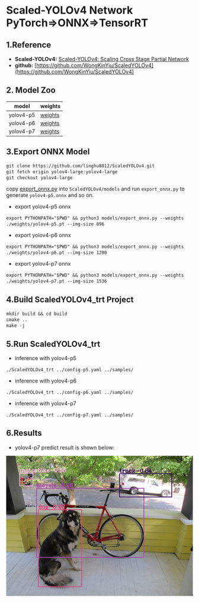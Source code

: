 # Scaled-YOLOv4 Network PyTorch=>ONNX=>TensorRT

## 1.Reference
- **Scaled-YOLOv4:** [Scaled-YOLOv4: Scaling Cross Stage Partial Network](https://arxiv.org/abs/2011.08036)
- **github:** [https://github.com/WongKinYiu/ScaledYOLOv4](https://github.com/WongKinYiu/ScaledYOLOv4)

## 2. Model Zoo
model|weights
---|---
yolov4-p5|[weights](https://drive.google.com/file/d/1aXZZE999sHMP1gev60XhNChtHPRMH3Fz/view?usp=sharing)
yolov4-p6|[weights](https://drive.google.com/file/d/1aB7May8oPYzBqbgwYSZHuATPXyxh9xnf/view?usp=sharing)
yolov4-p7|[weights](https://drive.google.com/file/d/18fGlzgEJTkUEiBG4hW00pyedJKNnYLP3/view?usp=sharing)

## 3.Export ONNX Model
```
git clone https://github.com/linghu8812/ScaledYOLOv4.git
git fetch origin yolov4-large:yolov4-large
git checkout yolov4-large
```
copy [export_onnx.py](export_onnx.py) into `ScaledYOLOv4/models` and run `export_onnx.py` to generate `yolov4-p5.onnx` and so on.

- export yolov4-p5 onnx
```
export PYTHONPATH="$PWD" && python3 models/export_onnx.py --weights ./weights/yolov4-p5.pt --img-size 896
```
- export yolov4-p6 onnx
```
export PYTHONPATH="$PWD" && python3 models/export_onnx.py --weights ./weights/yolov4-p6.pt --img-size 1280
```
- export yolov4-p7 onnx
```
export PYTHONPATH="$PWD" && python3 models/export_onnx.py --weights ./weights/yolov4-p7.pt --img-size 1536
```

## 4.Build ScaledYOLOv4_trt Project
```
mkdir build && cd build
cmake ..
make -j
```

## 5.Run ScaledYOLOv4_trt
- inference with yolov4-p5
```
./ScaledYOLOv4_trt ../config-p5.yaml ../samples/
```
- inference with yolov4-p6
```
./ScaledYOLOv4_trt ../config-p6.yaml ../samples/
```
- inference with yolov4-p7
```
./ScaledYOLOv4_trt ../config-p7.yaml ../samples/
```

## 6.Results
- yolov4-p7 predict result is shown below:

![](prediction.jpg)
